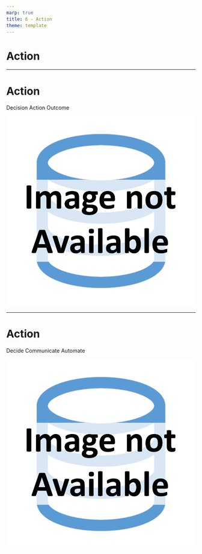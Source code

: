 ```yaml
---
marp: true
title: 6 - Action
theme: template
---
```


<!-- _class: title-only -->

# Action

<!--
The next step in the data lifecycle is action.
-->

---

<!-- _class: title-two-content-left-center -->

# Action

Decision
Action
Outcome

![image An icon of a person running with streaks behind them representing speed, in a minimalist style](images/placeholder.png)

<!--
Knowledge for the sake of knowledge is a noble pursuit and valuable in it's own right.

However, in order for data to be valuable to our business, it must lead to some form of action.

So, in data science we use the results of our data analysis to take an action of some kind.

This stage begins with making a decision on what action to take based on the data and our analysis.

This may also include making the decision *not* to act (i.e. choosing inaction based on our analysis).

Next, we take the appropriate action in order to affect positive change.

For example, we might approve a customer for a loan, recommend a product on our website, or change a business process.

Finally, this stage ends with an outcome which is either positive, negative, or resulted in no change at all.

We need to observe and record the outcome of our actions as data, because we're going to use this outcome in the final step in our process.
-->

---

<!-- _class: title-two-content-left-center -->

# Action

Decide
Communicate
Automate

![image An icon of a person running with streaks behind them representing speed, in a minimalist style](images/placeholder.png)

<!--
Action from data can take on many forms.

For example:

We can make a decision based upon our own data analysis and then act upon our decision.

We can communicate our findings to a wider audience in order to encourage others to take a specific action.

or we can automate a decision-making process with a computer so that the action happens automatically when the right pattern of data are observed by the machine.

No matter who is performing the action, we always want to make sure that we've chosen the best action given the data.
-->